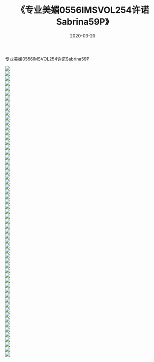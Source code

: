 ﻿---
layout: post
title:  《专业美媚0556IMSVOL254许诺Sabrina59P》
date:   2020-03-20
img: http://pic.660000.xyz/1:/性感/2020/专业美媚0556IMSVOL254许诺Sabrina59P/000.jpg
categories: [美女, 清纯, 唯美]
---

专业美媚0556IMSVOL254许诺Sabrina59P

  ![](http://pic.660000.xyz/1:/性感/2020/专业美媚0556IMSVOL254许诺Sabrina59P/001.jpg) <br> ![](http://pic.660000.xyz/1:/性感/2020/专业美媚0556IMSVOL254许诺Sabrina59P/002.jpg) <br> ![](http://pic.660000.xyz/1:/性感/2020/专业美媚0556IMSVOL254许诺Sabrina59P/003.jpg) <br> ![](http://pic.660000.xyz/1:/性感/2020/专业美媚0556IMSVOL254许诺Sabrina59P/004.jpg) <br> ![](http://pic.660000.xyz/1:/性感/2020/专业美媚0556IMSVOL254许诺Sabrina59P/005.jpg) <br> ![](http://pic.660000.xyz/1:/性感/2020/专业美媚0556IMSVOL254许诺Sabrina59P/006.jpg) <br> ![](http://pic.660000.xyz/1:/性感/2020/专业美媚0556IMSVOL254许诺Sabrina59P/007.jpg) <br> ![](http://pic.660000.xyz/1:/性感/2020/专业美媚0556IMSVOL254许诺Sabrina59P/008.jpg) <br> ![](http://pic.660000.xyz/1:/性感/2020/专业美媚0556IMSVOL254许诺Sabrina59P/009.jpg) <br> ![](http://pic.660000.xyz/1:/性感/2020/专业美媚0556IMSVOL254许诺Sabrina59P/010.jpg) <br> ![](http://pic.660000.xyz/1:/性感/2020/专业美媚0556IMSVOL254许诺Sabrina59P/011.jpg) <br> ![](http://pic.660000.xyz/1:/性感/2020/专业美媚0556IMSVOL254许诺Sabrina59P/012.jpg) <br> ![](http://pic.660000.xyz/1:/性感/2020/专业美媚0556IMSVOL254许诺Sabrina59P/013.jpg) <br> ![](http://pic.660000.xyz/1:/性感/2020/专业美媚0556IMSVOL254许诺Sabrina59P/014.jpg) <br> ![](http://pic.660000.xyz/1:/性感/2020/专业美媚0556IMSVOL254许诺Sabrina59P/015.jpg) <br> ![](http://pic.660000.xyz/1:/性感/2020/专业美媚0556IMSVOL254许诺Sabrina59P/016.jpg) <br> ![](http://pic.660000.xyz/1:/性感/2020/专业美媚0556IMSVOL254许诺Sabrina59P/017.jpg) <br> ![](http://pic.660000.xyz/1:/性感/2020/专业美媚0556IMSVOL254许诺Sabrina59P/018.jpg) <br> ![](http://pic.660000.xyz/1:/性感/2020/专业美媚0556IMSVOL254许诺Sabrina59P/019.jpg) <br> ![](http://pic.660000.xyz/1:/性感/2020/专业美媚0556IMSVOL254许诺Sabrina59P/020.jpg) <br> ![](http://pic.660000.xyz/1:/性感/2020/专业美媚0556IMSVOL254许诺Sabrina59P/021.jpg) <br> ![](http://pic.660000.xyz/1:/性感/2020/专业美媚0556IMSVOL254许诺Sabrina59P/022.jpg) <br> ![](http://pic.660000.xyz/1:/性感/2020/专业美媚0556IMSVOL254许诺Sabrina59P/023.jpg) <br> ![](http://pic.660000.xyz/1:/性感/2020/专业美媚0556IMSVOL254许诺Sabrina59P/024.jpg) <br> ![](http://pic.660000.xyz/1:/性感/2020/专业美媚0556IMSVOL254许诺Sabrina59P/025.jpg) <br> ![](http://pic.660000.xyz/1:/性感/2020/专业美媚0556IMSVOL254许诺Sabrina59P/026.jpg) <br> ![](http://pic.660000.xyz/1:/性感/2020/专业美媚0556IMSVOL254许诺Sabrina59P/027.jpg) <br> ![](http://pic.660000.xyz/1:/性感/2020/专业美媚0556IMSVOL254许诺Sabrina59P/028.jpg) <br> ![](http://pic.660000.xyz/1:/性感/2020/专业美媚0556IMSVOL254许诺Sabrina59P/029.jpg) <br> ![](http://pic.660000.xyz/1:/性感/2020/专业美媚0556IMSVOL254许诺Sabrina59P/030.jpg) <br> ![](http://pic.660000.xyz/1:/性感/2020/专业美媚0556IMSVOL254许诺Sabrina59P/031.jpg) <br> ![](http://pic.660000.xyz/1:/性感/2020/专业美媚0556IMSVOL254许诺Sabrina59P/032.jpg) <br> ![](http://pic.660000.xyz/1:/性感/2020/专业美媚0556IMSVOL254许诺Sabrina59P/033.jpg) <br> ![](http://pic.660000.xyz/1:/性感/2020/专业美媚0556IMSVOL254许诺Sabrina59P/034.jpg) <br> ![](http://pic.660000.xyz/1:/性感/2020/专业美媚0556IMSVOL254许诺Sabrina59P/035.jpg) <br> ![](http://pic.660000.xyz/1:/性感/2020/专业美媚0556IMSVOL254许诺Sabrina59P/036.jpg) <br> ![](http://pic.660000.xyz/1:/性感/2020/专业美媚0556IMSVOL254许诺Sabrina59P/037.jpg) <br> ![](http://pic.660000.xyz/1:/性感/2020/专业美媚0556IMSVOL254许诺Sabrina59P/038.jpg) <br> ![](http://pic.660000.xyz/1:/性感/2020/专业美媚0556IMSVOL254许诺Sabrina59P/039.jpg) <br> ![](http://pic.660000.xyz/1:/性感/2020/专业美媚0556IMSVOL254许诺Sabrina59P/040.jpg) <br> ![](http://pic.660000.xyz/1:/性感/2020/专业美媚0556IMSVOL254许诺Sabrina59P/041.jpg) <br> ![](http://pic.660000.xyz/1:/性感/2020/专业美媚0556IMSVOL254许诺Sabrina59P/042.jpg) <br> ![](http://pic.660000.xyz/1:/性感/2020/专业美媚0556IMSVOL254许诺Sabrina59P/043.jpg) <br> ![](http://pic.660000.xyz/1:/性感/2020/专业美媚0556IMSVOL254许诺Sabrina59P/044.jpg) <br> ![](http://pic.660000.xyz/1:/性感/2020/专业美媚0556IMSVOL254许诺Sabrina59P/045.jpg) <br> ![](http://pic.660000.xyz/1:/性感/2020/专业美媚0556IMSVOL254许诺Sabrina59P/046.jpg) <br> ![](http://pic.660000.xyz/1:/性感/2020/专业美媚0556IMSVOL254许诺Sabrina59P/047.jpg) <br> ![](http://pic.660000.xyz/1:/性感/2020/专业美媚0556IMSVOL254许诺Sabrina59P/048.jpg) <br> ![](http://pic.660000.xyz/1:/性感/2020/专业美媚0556IMSVOL254许诺Sabrina59P/049.jpg) <br> ![](http://pic.660000.xyz/1:/性感/2020/专业美媚0556IMSVOL254许诺Sabrina59P/050.jpg) <br> ![](http://pic.660000.xyz/1:/性感/2020/专业美媚0556IMSVOL254许诺Sabrina59P/051.jpg) <br> ![](http://pic.660000.xyz/1:/性感/2020/专业美媚0556IMSVOL254许诺Sabrina59P/052.jpg) <br> ![](http://pic.660000.xyz/1:/性感/2020/专业美媚0556IMSVOL254许诺Sabrina59P/053.jpg) <br> ![](http://pic.660000.xyz/1:/性感/2020/专业美媚0556IMSVOL254许诺Sabrina59P/054.jpg) <br> ![](http://pic.660000.xyz/1:/性感/2020/专业美媚0556IMSVOL254许诺Sabrina59P/055.jpg) <br> ![](http://pic.660000.xyz/1:/性感/2020/专业美媚0556IMSVOL254许诺Sabrina59P/056.jpg) <br> ![](http://pic.660000.xyz/1:/性感/2020/专业美媚0556IMSVOL254许诺Sabrina59P/057.jpg) <br> ![](http://pic.660000.xyz/1:/性感/2020/专业美媚0556IMSVOL254许诺Sabrina59P/058.jpg) <br> ![](http://pic.660000.xyz/1:/性感/2020/专业美媚0556IMSVOL254许诺Sabrina59P/059.jpg) <br>